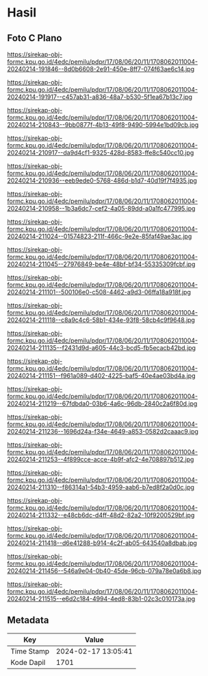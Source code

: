# Hasil

## Foto C Plano

https://sirekap-obj-formc.kpu.go.id/4edc/pemilu/pdpr/17/08/06/20/11/1708062011004-20240214-191846--8d0b6608-2e91-450e-8ff7-074f63ae6c14.jpg

https://sirekap-obj-formc.kpu.go.id/4edc/pemilu/pdpr/17/08/06/20/11/1708062011004-20240214-191917--c457ab31-a836-48a7-b530-5f1ea67b13c7.jpg

https://sirekap-obj-formc.kpu.go.id/4edc/pemilu/pdpr/17/08/06/20/11/1708062011004-20240214-210843--9bb0877f-4b13-49f8-9490-5994e1bd09cb.jpg

https://sirekap-obj-formc.kpu.go.id/4edc/pemilu/pdpr/17/08/06/20/11/1708062011004-20240214-210917--da9d4cf1-9325-428d-8583-ffe8c540cc10.jpg

https://sirekap-obj-formc.kpu.go.id/4edc/pemilu/pdpr/17/08/06/20/11/1708062011004-20240214-210936--eeb9ede0-5768-486d-b1d7-40d19f7f4935.jpg

https://sirekap-obj-formc.kpu.go.id/4edc/pemilu/pdpr/17/08/06/20/11/1708062011004-20240214-210958--1b3a6dc7-cef2-4a05-89dd-a0a1fc477995.jpg

https://sirekap-obj-formc.kpu.go.id/4edc/pemilu/pdpr/17/08/06/20/11/1708062011004-20240214-211024--01574823-211f-466c-9e2e-85faf49ae3ac.jpg

https://sirekap-obj-formc.kpu.go.id/4edc/pemilu/pdpr/17/08/06/20/11/1708062011004-20240214-211045--27976849-be4e-48bf-bf34-55335309fcbf.jpg

https://sirekap-obj-formc.kpu.go.id/4edc/pemilu/pdpr/17/08/06/20/11/1708062011004-20240214-211101--500106e0-c508-4462-a9d3-06ffa18a918f.jpg

https://sirekap-obj-formc.kpu.go.id/4edc/pemilu/pdpr/17/08/06/20/11/1708062011004-20240214-211118--c8a9c4c6-58b1-434e-93f8-58cb4c9f9648.jpg

https://sirekap-obj-formc.kpu.go.id/4edc/pemilu/pdpr/17/08/06/20/11/1708062011004-20240214-211135--f2431d9d-a605-44c3-bcd5-fb5ecacb42bd.jpg

https://sirekap-obj-formc.kpu.go.id/4edc/pemilu/pdpr/17/08/06/20/11/1708062011004-20240214-211151--f961a089-d402-4225-baf5-40e4ae03bd4a.jpg

https://sirekap-obj-formc.kpu.go.id/4edc/pemilu/pdpr/17/08/06/20/11/1708062011004-20240214-211219--67fdbda0-03b6-4a6c-96db-2840c2a6f80d.jpg

https://sirekap-obj-formc.kpu.go.id/4edc/pemilu/pdpr/17/08/06/20/11/1708062011004-20240214-211236--1696d24a-f34e-4649-a853-0582d2caaac9.jpg

https://sirekap-obj-formc.kpu.go.id/4edc/pemilu/pdpr/17/08/06/20/11/1708062011004-20240214-211253--4f899cce-acce-4b9f-afc2-4e708897b512.jpg

https://sirekap-obj-formc.kpu.go.id/4edc/pemilu/pdpr/17/08/06/20/11/1708062011004-20240214-211310--f86314a1-54b3-4959-aab6-b7ed8f2a0d0c.jpg

https://sirekap-obj-formc.kpu.go.id/4edc/pemilu/pdpr/17/08/06/20/11/1708062011004-20240214-211332--e48cb6dc-d4ff-48d2-82a2-10f9200529bf.jpg

https://sirekap-obj-formc.kpu.go.id/4edc/pemilu/pdpr/17/08/06/20/11/1708062011004-20240214-211418--d6e41288-b914-4c2f-ab05-643540a8dbab.jpg

https://sirekap-obj-formc.kpu.go.id/4edc/pemilu/pdpr/17/08/06/20/11/1708062011004-20240214-211456--546a9e04-0b40-45de-96cb-079a78e0a6b8.jpg

https://sirekap-obj-formc.kpu.go.id/4edc/pemilu/pdpr/17/08/06/20/11/1708062011004-20240214-211515--e6d2c184-4994-4ed8-83b1-02c3c010173a.jpg


## Metadata

| Key        | Value               |
| ---------- | ------------------- |
| Time Stamp | 2024-02-17 13:05:41 |
| Kode Dapil | 1701                |



